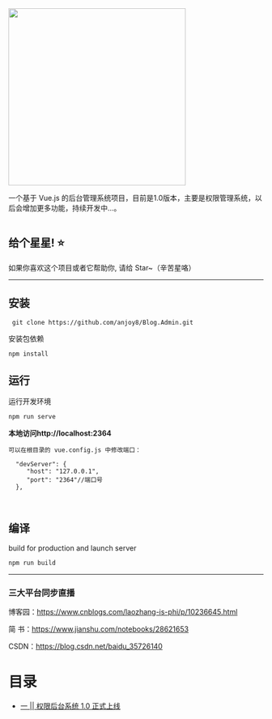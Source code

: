 ﻿
<img src="https://github.com/anjoy8/Blog.Admin/blob/master/src/assets/logoall.png" width="350"  />

      
      
      
一个基于 Vue.js 的后台管理系统项目，目前是1.0版本，主要是权限管理系统，以后会增加更多功能，持续开发中...。


```
```


## 给个星星! ⭐️
如果你喜欢这个项目或者它帮助你, 请给 Star~（辛苦星咯）

*********************************************************

## 安装

```
 git clone https://github.com/anjoy8/Blog.Admin.git
```
安装包依赖
```
npm install
```

## 运行
运行开发环境
```js
npm run serve
```

**本地访问http://localhost:2364**
```
可以在根目录的 vue.config.js 中修改端口：

  "devServer": {
     "host": "127.0.0.1",
     "port": "2364"//端口号
  },
  
  
```


## 编译
build for production and launch server
```js
npm run build
```




*****************************************************
### 三大平台同步直播

博客园：https://www.cnblogs.com/laozhang-is-phi/p/10236645.html

简  书：https://www.jianshu.com/notebooks/28621653

 CSDN：https://blog.csdn.net/baidu_35726140


<div class="allindex">
<h1 id="allindex">目录</h1>



<ul>
<li><a id="post_title_link_9495620" href="https://www.cnblogs.com/laozhang-is-phi/p/10438122.html">一 || 权限后台系统 1.0 正式上线<br></a></li>


</ul>


</div>



